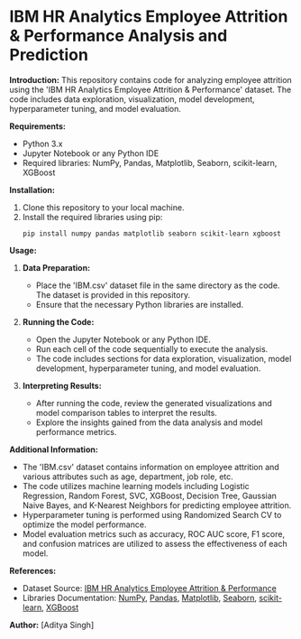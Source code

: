 # **IBM HR Analytics Employee Attrition & Performance Analysis and Prediction**

**Introduction:**
This repository contains code for analyzing employee attrition using the 'IBM HR Analytics Employee Attrition & Performance' dataset. The code includes data exploration, visualization, model development, hyperparameter tuning, and model evaluation.

**Requirements:**
- Python 3.x
- Jupyter Notebook or any Python IDE
- Required libraries: NumPy, Pandas, Matplotlib, Seaborn, scikit-learn, XGBoost

**Installation:**
1. Clone this repository to your local machine.
2. Install the required libraries using pip:
   ```
   pip install numpy pandas matplotlib seaborn scikit-learn xgboost
   ```

**Usage:**
1. **Data Preparation:**
   - Place the 'IBM.csv' dataset file in the same directory as the code. The dataset is provided in this repository.
   - Ensure that the necessary Python libraries are installed.

2. **Running the Code:**
   - Open the Jupyter Notebook or any Python IDE.
   - Run each cell of the code sequentially to execute the analysis.
   - The code includes sections for data exploration, visualization, model development, hyperparameter tuning, and model evaluation.

3. **Interpreting Results:**
   - After running the code, review the generated visualizations and model comparison tables to interpret the results.
   - Explore the insights gained from the data analysis and model performance metrics.

**Additional Information:**
- The 'IBM.csv' dataset contains information on employee attrition and various attributes such as age, department, job role, etc.
- The code utilizes machine learning models including Logistic Regression, Random Forest, SVC, XGBoost, Decision Tree, Gaussian Naive Bayes, and K-Nearest Neighbors for predicting employee attrition.
- Hyperparameter tuning is performed using Randomized Search CV to optimize the model performance.
- Model evaluation metrics such as accuracy, ROC AUC score, F1 score, and confusion matrices are utilized to assess the effectiveness of each model.

**References:**
- Dataset Source: [IBM HR Analytics Employee Attrition & Performance](https://www.kaggle.com/pavansubhasht/ibm-hr-analytics-attrition-dataset)
- Libraries Documentation: [NumPy](https://numpy.org/doc/), [Pandas](https://pandas.pydata.org/docs/), [Matplotlib](https://matplotlib.org/contents.html), [Seaborn](https://seaborn.pydata.org/tutorial.html), [scikit-learn](https://scikit-learn.org/stable/user_guide.html), [XGBoost](https://xgboost.readthedocs.io/en/latest/)

**Author:**
[Aditya Singh]

